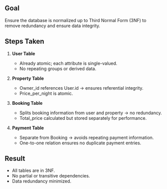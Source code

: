 ## Goal
Ensure the database is normalized up to Third Normal Form (3NF) to remove redundancy and ensure data integrity.

## Steps Taken

1. **User Table**
   - Already atomic; each attribute is single-valued.
   - No repeating groups or derived data.

2. **Property Table**
   - Owner_id references User.id → ensures referential integrity.
   - Price_per_night is atomic.

3. **Booking Table**
   - Splits booking information from user and property → no redundancy.
   - Total_price calculated but stored separately for performance.

4. **Payment Table**
   - Separate from Booking → avoids repeating payment information.
   - One-to-one relation ensures no duplicate payment entries.

## Result
- All tables are in 3NF.
- No partial or transitive dependencies.
- Data redundancy minimized.
